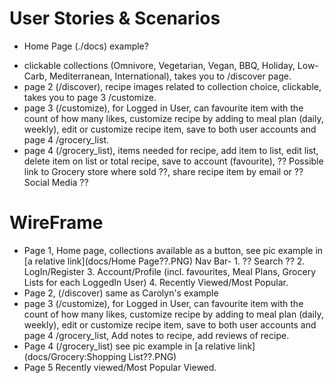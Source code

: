 # User Stories & Scenarios

- Home Page (./docs) example?

* clickable collections (Omnivore, Vegetarian, Vegan, BBQ, Holiday, Low-Carb, Mediterranean, International), takes you to /discover page.
* page 2 (/discover), recipe images related to collection choice, clickable, takes you to page 3 /customize.
* page 3 (/customize), for Logged in User, can favourite item with the count of how many likes, customize recipe by adding to meal plan (daily, weekly), edit or customize recipe item, save to both user accounts and page 4 /grocery_list.
* page 4 (/grocery_list), items needed for recipe, add item to list, edit list, delete item on list or total recipe, save to account (favourite), ?? Possible link to Grocery store where sold ??, share recipe item by email or ?? Social Media ??

# WireFrame

- Page 1, Home page, collections available as a button, see pic example in [a relative link](docs/Home Page??.PNG)
  Nav Bar- 1. ?? Search ?? 2. LogIn/Register 3. Account/Profile (incl. favourites, Meal Plans, Grocery Lists for each LoggedIn User) 4. Recently Viewed/Most Popular.
- Page 2, (/discover) same as Carolyn's example
- page 3 (/customize), for Logged in User, can favourite item with the count of how many likes, customize recipe by adding to meal plan (daily, weekly), edit or customize recipe item, save to both user accounts and page 4 /grocery_list, Add notes to recipe, add reviews of recipe.
- Page 4 (/grocery_list) see pic example in [a relative link](docs/Grocery:Shopping List??.PNG)
- Page 5 Recently viewed/Most Popular Viewed.
